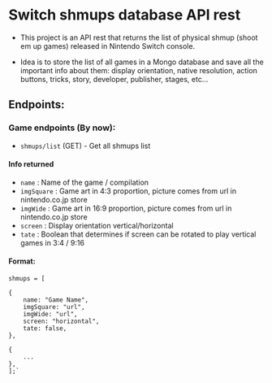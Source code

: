 # Switch shmups database API rest

- This project is an API rest that returns the list of physical shmup (shoot em up games) released in Nintendo Switch console.

- Idea is to store the list of all games in a Mongo database and save all the important info about them: display orientation, native resolution, action buttons, tricks, story, developer, publisher, stages, etc...

## Endpoints:

### Game endpoints (By now):

- `shmups/list` (GET) - Get all shmups list

#### Info returned

- `name` : Name of the game / compilation
- `imgSquare` : Game art in 4:3 proportion, picture comes from url in nintendo.co.jp store
- `imgWide` : Game art in 16:9 proportion, picture comes from url in nintendo.co.jp store
- `screen` : Display orientation vertical/horizontal
- `tate` : Boolean that determines if screen can be rotated to play vertical games in 3:4 / 9:16

#### Format:

```
shmups = [

{
    name: "Game Name",
    imgSquare: "url",
    imgWide: "url",
    screen: "horizontal",
    tate: false,
},

{
    ...
},
];`

```
